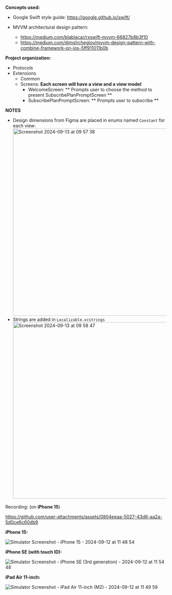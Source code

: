 **Concepts used:**
- Google Swift style guide: https://google.github.io/swift/
- MVVM architectural design pattern:

  - https://medium.com/blablacar/rxswift-mvvm-66827b8b3f10
  - https://medium.com/@mshcheglov/mvvm-design-pattern-with-combine-framework-on-ios-5ff911011b0b

**Project organization:**
- Protocols
- Extensions
  - Common
  - Screens: **Each screen will have a view and a view model**
      - WelcomeScreen: ** Prompts user to choose the method to present SubscribePlanPromptScreen **
      - SubscribePlanPromptScreen: ** Prompts user to subscribe **
        
**NOTES**
- Design dimensions from Figma are placed in enums named `Constant` for each view:
  <img width="586" alt="Screenshot 2024-09-13 at 09 57 38" src="https://github.com/user-attachments/assets/f1778fc2-eb9a-4bdf-9153-793fd446994f">
- Strings are added in `Localizable.xcstrings`
  <img width="552" alt="Screenshot 2024-09-13 at 09 58 47" src="https://github.com/user-attachments/assets/c1d456ec-403b-4a16-bb73-7af74d73082b">

Recording: (on **iPhone 15**)



https://github.com/user-attachments/assets/0804eeaa-5027-43d6-aa2a-5d0ce6c60db9

 **iPhone 15:**
 
 ![Simulator Screenshot - iPhone 15 - 2024-09-12 at 11 48 54](https://github.com/user-attachments/assets/1efd1e0c-a3c8-4205-9531-2c60204386cb)

**iPhone SE (with touch ID):**

![Simulator Screenshot - iPhone SE (3rd generation) - 2024-09-12 at 11 54 48](https://github.com/user-attachments/assets/e41ad069-d43e-4298-bc42-e0fda08874e2)

**iPad Air 11-inch:**

![Simulator Screenshot - iPad Air 11-inch (M2) - 2024-09-12 at 11 49 59](https://github.com/user-attachments/assets/f4b5eff0-e51b-4948-be4f-0a48c5951763)


  

